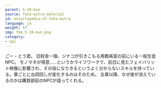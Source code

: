 ```yaml
---
parent: 5-10-kun
source: fate-extra-material
id: encyclopedia-of-fate-extra
language: ja
weight: 57
img: fem_5-10-kun.png
category:
- npc
---
```


ごー・とう君。
旧校舎一階、ジナコが引きこもる用務員室の前にいる一般生徒NPC。
モノマネが得意……というかライフワークで、前日に見たフェイバリット映像に影響され、その役になりきるというよく分からないスキルを持っている。章ごとに台詞回しが変化するのはそのため。
五章以降、なぜ彼が消えているのかは購買部前のNPCが語ってくれる。
